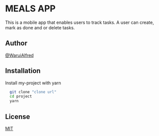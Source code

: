 # MEALS APP

This is a mobile app that enables users to track tasks. A user can create, mark as done and or delete tasks.

## Author

[@WaruiAlfred](https://github.com/WaruiAlfred)

## Installation

Install my-project with yarn

```bash
  git clone "clone url"
  cd project
  yarn
```

## License

[MIT](LICENSE)
